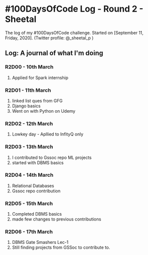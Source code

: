 
# #100DaysOfCode Log - Round 2 - Sheetal

The log of my #100DaysOfCode challenge. Started on [September 11, Friday, 2020].
(Twitter profile: @_sheetal_p )

## Log: A journal of what I'm doing

### R2D00 - 10th March
1. Applied for Spark internship

### R2D01 - 11th March
1. linked list ques from GFG
2. Django basics
3. Went on with Python on Udemy

### R2D02 - 12th March
1. Lowkey day - Apllied to InfityQ only

### R2D03 - 13th March
1. I contributed to Gssoc repo ML projects
2. started with DBMS basics

### R2D04 - 14th March
1. Relational Databases
2. Gssoc repo contribution

### R2D05 - 15th March
1. Completed DBMS basics
2. made few changes to previous contributions

### R2D06 - 17th March
1. DBMS Gate Smashers Lec-1
2. Still finding projects from GSSoc to contribute to. 

